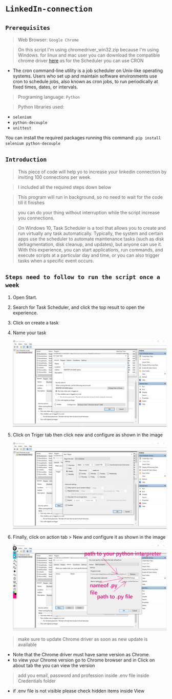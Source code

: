 # `LinkedIn-connection`

## `Prerequisites`

> Web Browser: `Google Chrome`

> On this script I'm using chromedriver_win32.zip because I'm using Windows. for linux and mac user you can download the compatible chrome driver [here](https://chromedriver.chromium.org/downloads) as for the Scheduler you can use CRON 

- The cron command-line utility is a job scheduler on Unix-like operating systems. Users who set up and maintain software environments use cron to schedule jobs, also known as cron jobs, to run periodically at fixed times, dates, or intervals.

> Programing language: `Python`

> Python libraries used:

- `selenium`
- `python-decouple`
- `unittest`

You can install the required packages running this command: `pip install selenium python-decouple`

## `Introduction`

> This piece of code will help yo to increase your linkedin connection by inviting 100 connections per week.

> I included all the required steps down below

> This program will run in background, so no need to wait for the code till it finishes

>  you can do your thing without interruption while the script increase you connections.


> On Windows 10, Task Scheduler is a tool that allows you to create and run virtually any task automatically. Typically, the system and certain apps use the scheduler to automate maintenance tasks (such as disk defragmentation, disk cleanup, and updates), but anyone can use it. With this experience, you can start applications, run commands, and execute scripts at a particular day and time, or you can also trigger tasks when a specific event occurs.

## `Steps need to follow to run the script once a week `

1. Open Start.
2. Search for Task Scheduler, and click the top result to open the experience.
3. Click on create a task
4. Name your task

   ![Alt text](./images/Screenshot211.png?raw=true "Title")

5. Click on Triger tab then click new and configure as shown in the image

   ![Alt text](./images/Screenshot212.png?raw=true "Title")

6. Finally, click on action tab > New and configure it as shown in the image

   ![Alt text](./images/Screenshot214.png?raw=true "Title")


> make sure to update Chrome driver as soon as new update is available
 - Note that the Chrome driver must have same version as Chrome.
 - to view your Chrome version go to Chrome browser and in Click on about tab the you can view the version


 > add you email, password and profession  inside .env file inside Credentials folder
  - if .env file is not visible please check hidden items inside View  

